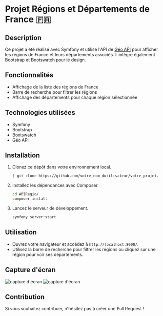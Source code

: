 # Projet Régions et Départements de France 🇫🇷

## Description

Ce projet a été réalisé avec Symfony et utilise l'API de [Géo API](https://geo.api.gouv.fr/decoupage-administratif/regions) pour afficher les régions de France et leurs départements associés. Il intègre également Bootstrap et Bootswatch pour le design.

## Fonctionnalités

- Affichage de la liste des régions de France
- Barre de recherche pour filtrer les régions
- Affichage des départements pour chaque région sélectionnée

## Technologies utilisées

- Symfony
- Bootstrap
- Bootswatch
- Géo API

## Installation

1. Clonez ce dépôt dans votre environnement local.

    ```bash
   [ git clone https://github.com/votre_nom_dutilisateur/votre_projet.git](https://github.com/3lian3/API-region.git)
    ```

2. Installez les dépendances avec Composer.

    ```bash
    cd APIRegio/
    composer install
    ```

3. Lancez le serveur de développement.

    ```bash
    symfony server:start
    ```

## Utilisation

- Ouvrez votre navigateur et accédez à `http://localhost:8000/`.
- Utilisez la barre de recherche pour filtrer les régions ou cliquez sur une région pour voir ses départements.

## Capture d'écran

![capture d'écran](./screenshots/APIRegion.png)
![capture d'écran](./screenshots/APIRegion2.png)


## Contribution

Si vous souhaitez contribuer, n'hésitez pas à créer une Pull Request !

